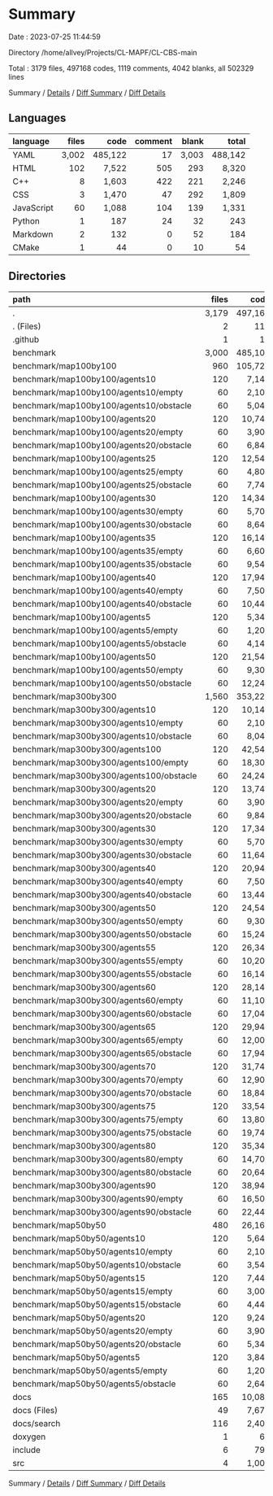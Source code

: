 # Summary

Date : 2023-07-25 11:44:59

Directory /home/allvey/Projects/CL-MAPF/CL-CBS-main

Total : 3179 files,  497168 codes, 1119 comments, 4042 blanks, all 502329 lines

Summary / [Details](details.md) / [Diff Summary](diff.md) / [Diff Details](diff-details.md)

## Languages
| language | files | code | comment | blank | total |
| :--- | ---: | ---: | ---: | ---: | ---: |
| YAML | 3,002 | 485,122 | 17 | 3,003 | 488,142 |
| HTML | 102 | 7,522 | 505 | 293 | 8,320 |
| C++ | 8 | 1,603 | 422 | 221 | 2,246 |
| CSS | 3 | 1,470 | 47 | 292 | 1,809 |
| JavaScript | 60 | 1,088 | 104 | 139 | 1,331 |
| Python | 1 | 187 | 24 | 32 | 243 |
| Markdown | 2 | 132 | 0 | 52 | 184 |
| CMake | 1 | 44 | 0 | 10 | 54 |

## Directories
| path | files | code | comment | blank | total |
| :--- | ---: | ---: | ---: | ---: | ---: |
| . | 3,179 | 497,168 | 1,119 | 4,042 | 502,329 |
| . (Files) | 2 | 111 | 0 | 35 | 146 |
| .github | 1 | 11 | 6 | 1 | 18 |
| benchmark | 3,000 | 485,100 | 0 | 3,000 | 488,100 |
| benchmark/map100by100 | 960 | 105,720 | 0 | 960 | 106,680 |
| benchmark/map100by100/agents10 | 120 | 7,140 | 0 | 120 | 7,260 |
| benchmark/map100by100/agents10/empty | 60 | 2,100 | 0 | 60 | 2,160 |
| benchmark/map100by100/agents10/obstacle | 60 | 5,040 | 0 | 60 | 5,100 |
| benchmark/map100by100/agents20 | 120 | 10,740 | 0 | 120 | 10,860 |
| benchmark/map100by100/agents20/empty | 60 | 3,900 | 0 | 60 | 3,960 |
| benchmark/map100by100/agents20/obstacle | 60 | 6,840 | 0 | 60 | 6,900 |
| benchmark/map100by100/agents25 | 120 | 12,540 | 0 | 120 | 12,660 |
| benchmark/map100by100/agents25/empty | 60 | 4,800 | 0 | 60 | 4,860 |
| benchmark/map100by100/agents25/obstacle | 60 | 7,740 | 0 | 60 | 7,800 |
| benchmark/map100by100/agents30 | 120 | 14,340 | 0 | 120 | 14,460 |
| benchmark/map100by100/agents30/empty | 60 | 5,700 | 0 | 60 | 5,760 |
| benchmark/map100by100/agents30/obstacle | 60 | 8,640 | 0 | 60 | 8,700 |
| benchmark/map100by100/agents35 | 120 | 16,140 | 0 | 120 | 16,260 |
| benchmark/map100by100/agents35/empty | 60 | 6,600 | 0 | 60 | 6,660 |
| benchmark/map100by100/agents35/obstacle | 60 | 9,540 | 0 | 60 | 9,600 |
| benchmark/map100by100/agents40 | 120 | 17,940 | 0 | 120 | 18,060 |
| benchmark/map100by100/agents40/empty | 60 | 7,500 | 0 | 60 | 7,560 |
| benchmark/map100by100/agents40/obstacle | 60 | 10,440 | 0 | 60 | 10,500 |
| benchmark/map100by100/agents5 | 120 | 5,340 | 0 | 120 | 5,460 |
| benchmark/map100by100/agents5/empty | 60 | 1,200 | 0 | 60 | 1,260 |
| benchmark/map100by100/agents5/obstacle | 60 | 4,140 | 0 | 60 | 4,200 |
| benchmark/map100by100/agents50 | 120 | 21,540 | 0 | 120 | 21,660 |
| benchmark/map100by100/agents50/empty | 60 | 9,300 | 0 | 60 | 9,360 |
| benchmark/map100by100/agents50/obstacle | 60 | 12,240 | 0 | 60 | 12,300 |
| benchmark/map300by300 | 1,560 | 353,220 | 0 | 1,560 | 354,780 |
| benchmark/map300by300/agents10 | 120 | 10,140 | 0 | 120 | 10,260 |
| benchmark/map300by300/agents10/empty | 60 | 2,100 | 0 | 60 | 2,160 |
| benchmark/map300by300/agents10/obstacle | 60 | 8,040 | 0 | 60 | 8,100 |
| benchmark/map300by300/agents100 | 120 | 42,540 | 0 | 120 | 42,660 |
| benchmark/map300by300/agents100/empty | 60 | 18,300 | 0 | 60 | 18,360 |
| benchmark/map300by300/agents100/obstacle | 60 | 24,240 | 0 | 60 | 24,300 |
| benchmark/map300by300/agents20 | 120 | 13,740 | 0 | 120 | 13,860 |
| benchmark/map300by300/agents20/empty | 60 | 3,900 | 0 | 60 | 3,960 |
| benchmark/map300by300/agents20/obstacle | 60 | 9,840 | 0 | 60 | 9,900 |
| benchmark/map300by300/agents30 | 120 | 17,340 | 0 | 120 | 17,460 |
| benchmark/map300by300/agents30/empty | 60 | 5,700 | 0 | 60 | 5,760 |
| benchmark/map300by300/agents30/obstacle | 60 | 11,640 | 0 | 60 | 11,700 |
| benchmark/map300by300/agents40 | 120 | 20,940 | 0 | 120 | 21,060 |
| benchmark/map300by300/agents40/empty | 60 | 7,500 | 0 | 60 | 7,560 |
| benchmark/map300by300/agents40/obstacle | 60 | 13,440 | 0 | 60 | 13,500 |
| benchmark/map300by300/agents50 | 120 | 24,540 | 0 | 120 | 24,660 |
| benchmark/map300by300/agents50/empty | 60 | 9,300 | 0 | 60 | 9,360 |
| benchmark/map300by300/agents50/obstacle | 60 | 15,240 | 0 | 60 | 15,300 |
| benchmark/map300by300/agents55 | 120 | 26,340 | 0 | 120 | 26,460 |
| benchmark/map300by300/agents55/empty | 60 | 10,200 | 0 | 60 | 10,260 |
| benchmark/map300by300/agents55/obstacle | 60 | 16,140 | 0 | 60 | 16,200 |
| benchmark/map300by300/agents60 | 120 | 28,140 | 0 | 120 | 28,260 |
| benchmark/map300by300/agents60/empty | 60 | 11,100 | 0 | 60 | 11,160 |
| benchmark/map300by300/agents60/obstacle | 60 | 17,040 | 0 | 60 | 17,100 |
| benchmark/map300by300/agents65 | 120 | 29,940 | 0 | 120 | 30,060 |
| benchmark/map300by300/agents65/empty | 60 | 12,000 | 0 | 60 | 12,060 |
| benchmark/map300by300/agents65/obstacle | 60 | 17,940 | 0 | 60 | 18,000 |
| benchmark/map300by300/agents70 | 120 | 31,740 | 0 | 120 | 31,860 |
| benchmark/map300by300/agents70/empty | 60 | 12,900 | 0 | 60 | 12,960 |
| benchmark/map300by300/agents70/obstacle | 60 | 18,840 | 0 | 60 | 18,900 |
| benchmark/map300by300/agents75 | 120 | 33,540 | 0 | 120 | 33,660 |
| benchmark/map300by300/agents75/empty | 60 | 13,800 | 0 | 60 | 13,860 |
| benchmark/map300by300/agents75/obstacle | 60 | 19,740 | 0 | 60 | 19,800 |
| benchmark/map300by300/agents80 | 120 | 35,340 | 0 | 120 | 35,460 |
| benchmark/map300by300/agents80/empty | 60 | 14,700 | 0 | 60 | 14,760 |
| benchmark/map300by300/agents80/obstacle | 60 | 20,640 | 0 | 60 | 20,700 |
| benchmark/map300by300/agents90 | 120 | 38,940 | 0 | 120 | 39,060 |
| benchmark/map300by300/agents90/empty | 60 | 16,500 | 0 | 60 | 16,560 |
| benchmark/map300by300/agents90/obstacle | 60 | 22,440 | 0 | 60 | 22,500 |
| benchmark/map50by50 | 480 | 26,160 | 0 | 480 | 26,640 |
| benchmark/map50by50/agents10 | 120 | 5,640 | 0 | 120 | 5,760 |
| benchmark/map50by50/agents10/empty | 60 | 2,100 | 0 | 60 | 2,160 |
| benchmark/map50by50/agents10/obstacle | 60 | 3,540 | 0 | 60 | 3,600 |
| benchmark/map50by50/agents15 | 120 | 7,440 | 0 | 120 | 7,560 |
| benchmark/map50by50/agents15/empty | 60 | 3,000 | 0 | 60 | 3,060 |
| benchmark/map50by50/agents15/obstacle | 60 | 4,440 | 0 | 60 | 4,500 |
| benchmark/map50by50/agents20 | 120 | 9,240 | 0 | 120 | 9,360 |
| benchmark/map50by50/agents20/empty | 60 | 3,900 | 0 | 60 | 3,960 |
| benchmark/map50by50/agents20/obstacle | 60 | 5,340 | 0 | 60 | 5,400 |
| benchmark/map50by50/agents5 | 120 | 3,840 | 0 | 120 | 3,960 |
| benchmark/map50by50/agents5/empty | 60 | 1,200 | 0 | 60 | 1,260 |
| benchmark/map50by50/agents5/obstacle | 60 | 2,640 | 0 | 60 | 2,700 |
| docs | 165 | 10,080 | 656 | 724 | 11,460 |
| docs (Files) | 49 | 7,671 | 335 | 492 | 8,498 |
| docs/search | 116 | 2,409 | 321 | 232 | 2,962 |
| doxygen | 1 | 65 | 0 | 27 | 92 |
| include | 6 | 794 | 311 | 126 | 1,231 |
| src | 4 | 1,007 | 146 | 129 | 1,282 |

Summary / [Details](details.md) / [Diff Summary](diff.md) / [Diff Details](diff-details.md)